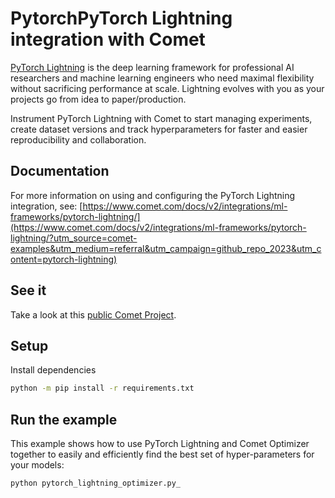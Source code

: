 # PytorchPyTorch Lightning integration with Comet

[PyTorch Lightning](https://pytorch-lightning.readthedocs.io/en/latest/) is the deep learning framework for professional AI researchers and machine learning engineers who need maximal flexibility without sacrificing performance at scale. Lightning evolves with you as your projects go from idea to paper/production.

Instrument PyTorch Lightning with Comet to start managing experiments, create dataset versions and track hyperparameters for faster and easier reproducibility and collaboration.


## Documentation

For more information on using and configuring the PyTorch Lightning integration, see: [https://www.comet.com/docs/v2/integrations/ml-frameworks/pytorch-lightning/](https://www.comet.com/docs/v2/integrations/ml-frameworks/pytorch-lightning/?utm_source=comet-examples&utm_medium=referral&utm_campaign=github_repo_2023&utm_content=pytorch-lightning)

## See it

Take a look at this [public Comet Project](TODO?utm_source=comet-examples&utm_medium=referral&utm_campaign=github_repo_2023&utm_content=pytorch-lightning).

## Setup

Install dependencies

```bash
python -m pip install -r requirements.txt
```

## Run the example

This example shows how to use PyTorch Lightning and Comet Optimizer together to easily and efficiently find the best set of hyper-parameters for your models:


```bash
python pytorch_lightning_optimizer.py_
```
